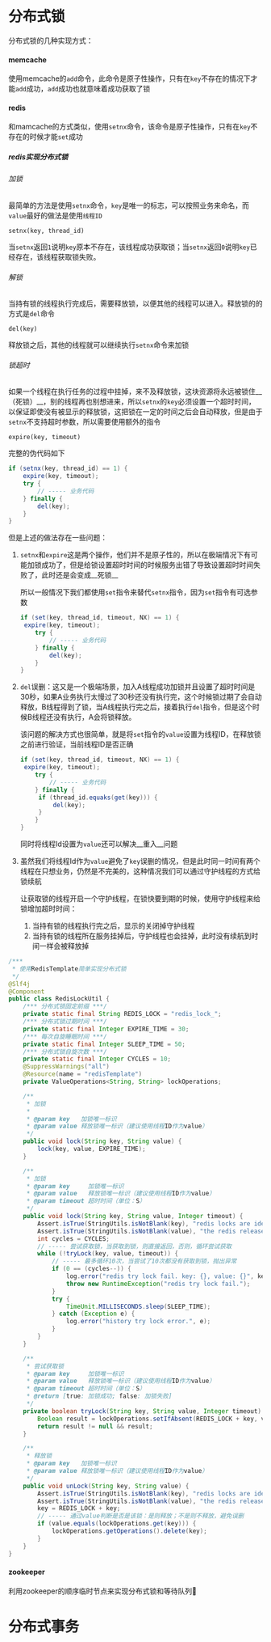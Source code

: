# 分布式锁

分布式锁的几种实现方式：

#### memcache

使用memcache的`add`命令，此命令是原子性操作，只有在`key`不存在的情况下才能`add`成功，`add`成功也就意味着成功获取了锁

#### redis

和mamcache的方式类似，使用`setnx`命令，该命令是原子性操作，只有在`key`不存在的时候才能`set`成功

##### redis实现分布式锁

###### 加锁

最简单的方法是使用`setnx`命令，`key`是唯一的标志，可以按照业务来命名，而`value`最好的做法是使用`线程ID`

```shell
setnx(key, thread_id)
```

当`setnx`返回`1`说明`key`原本不存在，该线程成功获取锁；当`setnx`返回`0`说明`key`已经存在，该线程获取锁失败。

###### 解锁

当持有锁的线程执行完成后，需要释放锁，以便其他的线程可以进入。释放锁的的方式是`del`命令

```shell
del(key)
```

释放锁之后，其他的线程就可以继续执行`setnx`命令来加锁

###### 锁超时

如果一个线程在执行任务的过程中挂掉，来不及释放锁，这块资源将永远被锁住__（死锁）__，别的线程再也别想进来，所以`setnx`的`key`必须设置一个超时时间，以保证即使没有被显示的释放锁，这把锁在一定的时间之后会自动释放，但是由于`setnx`不支持超时参数，所以需要使用额外的指令

```shell
expire(key, timeout)
```

完整的伪代码如下

```java
if (setnx(key, thread_id) == 1) {
	expire(key, timeout);
    try {
        // ----- 业务代码
    } finally {
        del(key);
    }
}
```

但是上述的做法存在一些问题：

1. `setnx`和`expire`这是两个操作，他们并不是原子性的，所以在极端情况下有可能加锁成功了，但是给锁设置超时时间的时候服务出错了导致设置超时时间失败了，此时还是会变成__死锁__

   所以一般情况下我们都使用`set`指令来替代`setnx`指令，因为`set`指令有可选参数

   ```java
   if (set(key, thread_id, timeout, NX) == 1) {
   	expire(key, timeout);
       try {
           // ----- 业务代码
       } finally {
           del(key);
       }
   }
   ```

2. `del`误删：这又是一个极端场景，加入A线程成功加锁并且设置了超时时间是30秒，如果A业务执行太慢过了30秒还没有执行完，这个时候锁过期了会自动释放，B线程得到了锁，当A线程执行完之后，接着执行`del`指令，但是这个时候B线程还没有执行，A会将锁释放。

   该问题的解决方式也很简单，就是将`set`指令的`value`设置为线程ID，在释放锁之前进行验证，当前线程ID是否正确

   ```java
   if (set(key, thread_id, timeout, NX) == 1) {
   	expire(key, timeout);
       try {
           // ----- 业务代码
       } finally {
       	if (thread_id.equaks(get(key))) {
   	        del(key);
       	}
       }
   }
   ```

   同时将线程Id设置为`value`还可以解决__重入__问题

3. 虽然我们将线程Id作为`value`避免了`key`误删的情况，但是此时同一时间有两个线程在只想业务，仍然是不完美的，这种情况我们可以通过守护线程的方式给锁续航

   让获取锁的线程开启一个守护线程，在锁快要到期的时候，使用守护线程来给锁增加超时时间：

   1. 当持有锁的线程执行完之后，显示的关闭掉守护线程
   2. 当持有锁的线程所在服务挂掉后，守护线程也会挂掉，此时没有续航到时间一样会被释放掉

```java
/***
 * 使用RedisTemplate简单实现分布式锁
 */
@Slf4j
@Component
public class RedisLockUtil {
    /*** 分布式锁固定前缀 ***/
    private static final String REDIS_LOCK = "redis_lock_";
    /*** 分布式锁过期时间 ***/
    private static final Integer EXPIRE_TIME = 30;
    /*** 每次自旋睡眠时间 ***/
    private static final Integer SLEEP_TIME = 50;
    /*** 分布式锁自旋次数 ***/
    private static final Integer CYCLES = 10;
    @SuppressWarnings("all")
    @Resource(name = "redisTemplate")
    private ValueOperations<String, String> lockOperations;

    /**
     * 加锁
     *
     * @param key   加锁唯一标识
     * @param value 释放锁唯一标识（建议使用线程ID作为value）
     */
    public void lock(String key, String value) {
        lock(key, value, EXPIRE_TIME);
    }

    /**
     * 加锁
     * @param key     加锁唯一标识
     * @param value   释放锁唯一标识（建议使用线程ID作为value）
     * @param timeout 超时时间（单位：S）
     */
    public void lock(String key, String value, Integer timeout) {
        Assert.isTrue(StringUtils.isNotBlank(key), "redis locks are identified as null.");
        Assert.isTrue(StringUtils.isNotBlank(value), "the redis release lock is identified as null.");
        int cycles = CYCLES;
        // ----- 尝试获取锁，当获取到锁，则直接返回，否则，循环尝试获取
        while (!tryLock(key, value, timeout)) {
            // ----- 最多循环10次，当尝试了10次都没有获取到锁，抛出异常
            if (0 == (cycles--)) {
                log.error("redis try lock fail. key: {}, value: {}", key, value);
                throw new RuntimeException("redis try lock fail.");
            }
            try {
                TimeUnit.MILLISECONDS.sleep(SLEEP_TIME);
            } catch (Exception e) {
                log.error("history try lock error.", e);
            }
        }
    }

    /**
     * 尝试获取锁
     * @param key     加锁唯一标识
     * @param value   释放锁唯一标识（建议使用线程ID作为value）
     * @param timeout 超时时间（单位：S）
     * @return [true: 加锁成功; false: 加锁失败]
     */
    private boolean tryLock(String key, String value, Integer timeout) {
        Boolean result = lockOperations.setIfAbsent(REDIS_LOCK + key, value, timeout, TimeUnit.SECONDS);
        return result != null && result;
    }

    /**
     * 释放锁
     * @param key   加锁唯一标识
     * @param value 释放锁唯一标识（建议使用线程ID作为value）
     */
    public void unLock(String key, String value) {
        Assert.isTrue(StringUtils.isNotBlank(key), "redis locks are identified as null.");
        Assert.isTrue(StringUtils.isNotBlank(value), "the redis release lock is identified as null.");
        key = REDIS_LOCK + key;
        // ----- 通过value判断是否是该锁：是则释放；不是则不释放，避免误删
        if (value.equals(lockOperations.get(key))) {
            lockOperations.getOperations().delete(key);
        }
    }
}
```

#### zookeeper

利用zookeeper的顺序临时节点来实现分布式锁和等待队列



# 分布式事务

